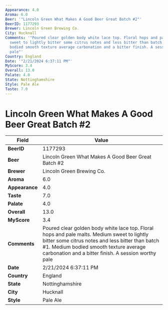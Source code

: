 ```yaml
---
Appearance: 4.0
Aroma: 6.0
Beer: '"Lincoln Green What Makes A Good Beer Great Batch #2"'
BeerID: 1177293
Brewer: Lincoln Green Brewing Co.
City: Hucknall
Comments: '"Poured clear golden body white lace top. Floral hops and pale malts. Medium
  sweet to lightly bitter some citrus notes and less bitter than batch #1. Medium
  bodied smooth texture average carbonation and a bitter finish. A session worthy
  pale"'
Country: England
Date: '"2/21/2024 6:37:11 PM"'
MyScore: 3.4
Overall: 13.0
Palate: 4.0
State: Nottinghamshire
Style: Pale Ale
Taste: 7.0
---
```


# Lincoln Green What Makes A Good Beer Great Batch #2

| Field         | Value |
|---------------|-------|
| **BeerID** | 1177293 |
| **Beer** | Lincoln Green What Makes A Good Beer Great Batch #2 |
| **Brewer** | Lincoln Green Brewing Co. |
| **Aroma** | 6.0 |
| **Appearance** | 4.0 |
| **Taste** | 7.0 |
| **Palate** | 4.0 |
| **Overall** | 13.0 |
| **MyScore** | 3.4 |
| **Comments** | Poured clear golden body white lace top. Floral hops and pale malts. Medium sweet to lightly bitter some citrus notes and less bitter than batch #1. Medium bodied smooth texture average carbonation and a bitter finish. A session worthy pale |
| **Date** | 2/21/2024 6:37:11 PM |
| **Country** | England |
| **State** | Nottinghamshire |
| **City** | Hucknall |
| **Style** | Pale Ale |
